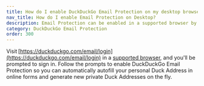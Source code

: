 ```yaml
---
title: How do I enable DuckDuckGo Email Protection on my desktop browser?
nav_title: How do I enable Email Protection on Desktop?
description: Email Protection can be enabled in a supported browser by visiting https://duckduckgo.com/email/login
category: DuckDuckGo Email Protection
order: 300
---
```


Visit [https://duckduckgo.com/email/login](https://duckduckgo.com/email/login) in a [supported browser](https://help.duckduckgo.com/email-protection/how-do-i-get-duckduckgo-email-protection), and you'll be prompted to sign in. Follow the prompts to enable DuckDuckGo Email Protection so you can automatically autofill your personal Duck Address in online forms and generate new private Duck Addresses on the fly.
